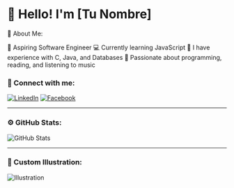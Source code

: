 # 👋 Hello! I'm [Tu Nombre]

🌱 About Me:

🎯 Aspiring Software Engineer
💻 Currently learning JavaScript
🔧 I have experience with C, Java, and Databases
🎨 Passionate about programming, reading, and listening to music

### 📱 Connect with me:
[![LinkedIn](https://img.shields.io/badge/LinkedIn-red?style=flat-square&logo=linkedin&logoColor=white)](https://www.linkedin.com/in/tu-perfil) 
[![Facebook](https://img.shields.io/badge/Facebook-red?style=flat-square&logo=instagram&logoColor=white)](https://www.instagram.com/tu-perfil) 

---

### ⚙️ GitHub Stats:
![GitHub Stats](https://github-readme-stats.vercel.app/api?username=tu-usuario&show_icons=true&theme=radical)

---

### 🎨 Custom Illustration:
![Illustration](https://via.placeholder.com/600x200) <!-- Cambia esto con tu ilustración -->
